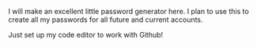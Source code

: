 I will make an excellent little password generator here. I plan to use this to create all my passwords for all future and current accounts.

Just set up my code editor to work with Github!
